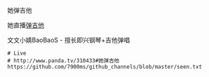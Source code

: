 
她弹吉他

她直播[弹吉他](http://www.panda.tv/310433)

文文小婧BaoBaoS - 擅长即兴钢琴+吉他弹唱


```
# Live
# http://www.panda.tv/310433#她弹吉他
https://github.com/7900ms/github_channels/blob/master/seen.txt
```
